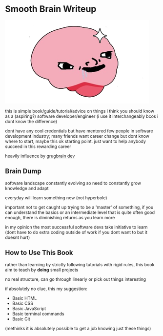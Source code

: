 # Smooth Brain Writeup

![smooth brain](smooth_brain.png)

this is simple book/guide/tutorial/advice on things i think you should know as a (aspiring?) software developer/engineer (i use it interchangeably bcos i dont know the difference)

dont have any cool credentials but have mentored few people in software development industry; many friends want career change but dont know where to start, maybe this ok starting point. just want to help anybody succeed in this rewarding career

heavily influence by [grugbrain dev](https://grugbrain.dev/)

## Brain Dump

software landscape constantly evolving so need to constantly grow knowledge and adapt

everyday will learn something new (not hyperbole)

important not to get caught up trying to be a 'master' of something, if you can understand the basics or an intermediate level that is quite often good enough, there is diminishing returns as you learn more

in my opinion the most successful software devs take initiative to learn (dont have to do extra coding outside of work if you dont want to but it doesnt hurt)

## How to Use This Book

rather than learning by strictly following tutorials with rigid rules, this book aim to teach by **doing** small projects

no real structure, can go through linearly or pick out things interesting

if absolutely no clue, this my suggestion:

* Basic HTML
* Basic CSS
* Basic JavaScript
* Basic terminal commands
* Basic Git

(methinks it is absolutely possible to get a job knowing just these things)
